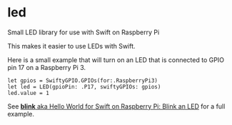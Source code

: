 # led
Small LED library for use with Swift on Raspberry Pi

This makes it easier to use LEDs with Swift.

Here is a small example that will turn on an LED that is connected to GPIO pin 17 on a Raspberry Pi 3.
```
let gpios = SwiftyGPIO.GPIOs(for:.RaspberryPi3)
let led = LED(gpioPin: .P17, swiftyGPIOs: gpios)
led.value = 1
```

See [**blink** aka Hello World for Swift on Raspberry Pi: Blink an LED](https://github.com/luisdelarosa/blink) for a full example.
